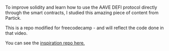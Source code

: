 To improve solidity and learn how to use the AAVE DEFI protocol directly through the smart contracts, I studied this amazing piece of content from Partick.

This is a repo modified for freecodecamp - and will reflect the code done in that video.

You can see the [inspiration repo here.](https://github.com/PatrickAlphaC/aave_brownie_py)


